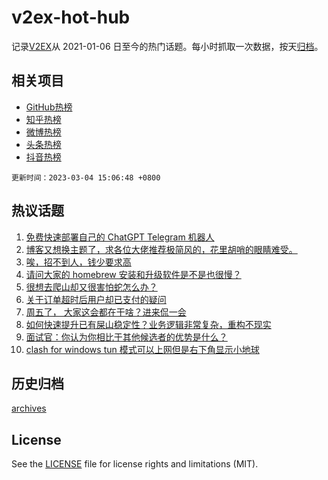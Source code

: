 # v2ex-hot-hub

 记录[V2EX](https://www.v2ex.com/)从 2021-01-06 日至今的热门话题。每小时抓取一次数据，按天[归档](archives)。
 
 ## 相关项目

- [GitHub热榜](https://github.com/lonnyzhang423/github-hot-hub)
- [知乎热榜](https://github.com/lonnyzhang423/zhihu-hot-hub)
- [微博热榜](https://github.com/lonnyzhang423/weibo-hot-hub)
- [头条热榜](https://github.com/lonnyzhang423/toutiao-hot-hub)
- [抖音热榜](https://github.com/lonnyzhang423/douyin-hot-hub)


 `更新时间：2023-03-04 15:06:48 +0800`

## 热议话题

1. [免费快速部署自己的 ChatGPT Telegram 机器人](https://www.v2ex.com/t/920842)
1. [博客又想换主题了，求各位大佬推荐极简风的，花里胡哨的眼睛难受。](https://www.v2ex.com/t/921010)
1. [唉，招不到人，钱少要求高](https://www.v2ex.com/t/920862)
1. [请问大家的 homebrew 安装和升级软件是不是也很慢？](https://www.v2ex.com/t/920873)
1. [很想去爬山却又很害怕蛇怎么办？](https://www.v2ex.com/t/921015)
1. [关于订单超时后用户却已支付的疑问](https://www.v2ex.com/t/920860)
1. [周五了， 大家这会都在干啥？进来侃一会](https://www.v2ex.com/t/920879)
1. [如何快速提升已有屎山稳定性？业务逻辑非常复杂，重构不现实](https://www.v2ex.com/t/920978)
1. [面试官：你认为你相比于其他候选者的优势是什么？](https://www.v2ex.com/t/920984)
1. [clash for windows tun 模式可以上网但是右下角显示小地球](https://www.v2ex.com/t/920894)

## 历史归档

[archives](archives)

## License

See the [LICENSE](LICENSE) file for license rights and limitations (MIT).
